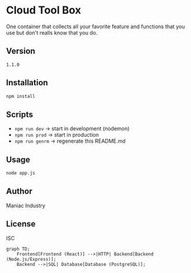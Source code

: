 # Cloud Tool Box

One container that collects all your favorite feature and functions that you use but don't realls know that you do.

## Version
`1.1.0`

## Installation
```bash
npm install
```

## Scripts
- `npm run dev` → start in development (nodemon)
- `npm run prod` → start in production
- `npm run genrm` → regenerate this README.md

## Usage
```bash
node app.js
```

## Author
Maniac Industry

## License
ISC

```mermaid
graph TD;
    Frontend[Frontend (React)] -->|HTTP| Backend[Backend (Node.js/Express)];
    Backend -->|SQL| Database[Database (PostgreSQL)];
